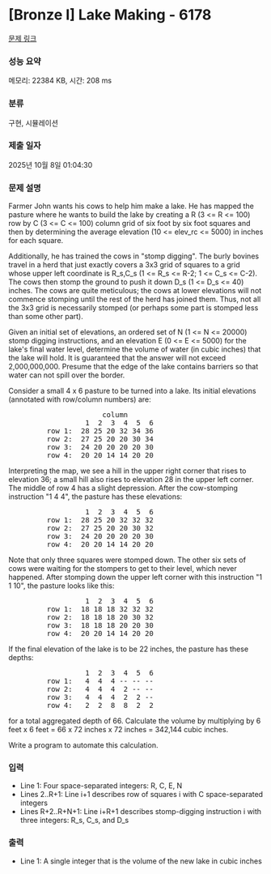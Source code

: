 # [Bronze I] Lake Making - 6178 

[문제 링크](https://www.acmicpc.net/problem/6178) 

### 성능 요약

메모리: 22384 KB, 시간: 208 ms

### 분류

구현, 시뮬레이션

### 제출 일자

2025년 10월 8일 01:04:30

### 문제 설명

<p>Farmer John wants his cows to help him make a lake. He has mapped the pasture where he wants to build the lake by creating a R (3 <= R <= 100) row by C (3 <= C <= 100) column grid of six foot by six foot squares and then by determining the average elevation (10 <= elev_rc <= 5000) in inches for each square.</p>

<p>Additionally, he has trained the cows in "stomp digging". The burly bovines travel in a herd that just exactly covers a 3x3 grid of squares to a grid whose upper left coordinate is R_s,C_s (1 <= R_s <= R-2; 1 <= C_s <= C-2). The cows then stomp the ground to push it down D_s (1 <= D_s <= 40) inches. The cows are quite meticulous; the cows at lower elevations will not commence stomping until the rest of the herd has joined them. Thus, not all the 3x3 grid is necessarily stomped (or perhaps some part is stomped less than some other part).</p>

<p>Given an initial set of elevations, an ordered set of N (1 <= N <= 20000) stomp digging instructions, and an elevation E (0 <= E <= 5000) for the lake's final water level, determine the volume of water (in cubic inches) that the lake will hold. It is guaranteed that the answer will not exceed 2,000,000,000.  Presume that the edge of the lake contains barriers so that water can not spill over the border.</p>

<p>Consider a small 4 x 6 pasture to be turned into a lake. Its initial elevations (annotated with row/column numbers) are:</p>

<pre>                      column
                  1  2  3  4  5  6
         row 1:  28 25 20 32 34 36
         row 2:  27 25 20 20 30 34
         row 3:  24 20 20 20 20 30
         row 4:  20 20 14 14 20 20</pre>

<p>Interpreting the map, we see a hill in the upper right corner that rises to elevation 36; a small hill also rises to elevation 28 in the upper left corner. The middle of row 4 has a slight depression. After the cow-stomping instruction "1 4 4", the pasture has these elevations:</p>

<pre>                  1  2  3  4  5  6
         row 1:  28 25 20 32 32 32
         row 2:  27 25 20 20 30 32
         row 3:  24 20 20 20 20 30
         row 4:  20 20 14 14 20 20</pre>

<p>Note that only three squares were stomped down. The other six sets of cows were waiting for the stompers to get to their level, which never happened.  After stomping down the upper left corner with this instruction "1 1 10", the pasture looks like this:</p>

<pre>                  1  2  3  4  5  6
         row 1:  18 18 18 32 32 32
         row 2:  18 18 18 20 30 32
         row 3:  18 18 18 20 20 30
         row 4:  20 20 14 14 20 20</pre>

<p>If the final elevation of the lake is to be 22 inches, the pasture has these depths:</p>

<pre>                  1  2  3  4  5  6
         row 1:   4  4  4 -- -- --
         row 2:   4  4  4  2 -- --
         row 3:   4  4  4  2  2 --
         row 4:   2  2  8  8  2  2</pre>

<p>for a total aggregated depth of 66. Calculate the volume by multiplying by 6 feet x 6 feet = 66 x 72 inches x 72 inches = 342,144 cubic inches.</p>

<p>Write a program to automate this calculation.</p>

### 입력 

 <ul>
	<li>Line 1: Four space-separated integers: R, C, E, N</li>
	<li>Lines 2..R+1: Line i+1 describes row of squares i with C space-separated integers</li>
	<li>Lines R+2..R+N+1: Line i+R+1 describes stomp-digging instruction i with three integers: R_s, C_s, and D_s</li>
</ul>

<p> </p>

### 출력 

 <ul>
	<li>Line 1: A single integer that is the volume of the new lake in cubic inches</li>
</ul>


